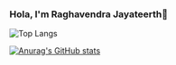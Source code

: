 ### Hola, I'm Raghavendra Jayateerth👋

<!--
**Raghavj2000/Raghavj2000** is a ✨ _special_ ✨ repository because its `README.md` (this file) appears on your GitHub profile.

Here are some ideas to get you started:

- 🔭 I’m currently working on ...
- 🌱 I’m currently learning ...
- 👯 I’m looking to collaborate on ...
- 🤔 I’m looking for help with ...
- 💬 Ask me about ...
- 📫 How to reach me: ...
- 😄 Pronouns: ...
- ⚡ Fun fact: ...
-->

![Top Langs](https://github-readme-stats.vercel.app/api/top-langs/?username=Raghavj2000) 



[![Anurag's GitHub stats](https://github-readme-stats.vercel.app/api?username=Raghavj2000)](https://github.com/anuraghazra/github-readme-stats)
